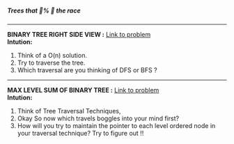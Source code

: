 <link rel="stylesheet" href="https://cdnjs.cloudflare.com/ajax/libs/materialize/1.0.0/css/materialize.min.css">
<h5>Trees that 💯% 🥇 the race </h5>
<hr>
<strong>BINARY TREE RIGHT SIDE VIEW :</strong>
<a href='https://leetcode.com/problems/binary-tree-right-side-view/'>Link to problem</a>
<br>
<strong>Intution:</strong>
<ol>
    <li>Think of a O(n) solution.</li>
    <li>Try to traverse the tree.</li>
    <li>Which traversal are you thinking of DFS or BFS ?</li>
</ol>
<hr>
<strong>MAX LEVEL SUM OF BINARY TREE :</strong>
<a href='https://leetcode.com/problems/maximum-level-sum-of-a-binary-tree/'>Link to problem</a>
<br>
<strong>Intution:</strong>
<ol>
    <li>Think of Tree Traversal Techniques,</li>
    <li>Okay So now which travels boggles into your mind first?</li>
    <li>How will you try to maintain the pointer to each level ordered node in your traversal technique? Try to figure out !!</li>
</ol>
